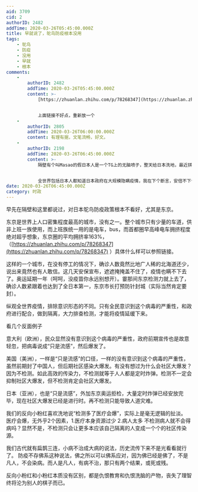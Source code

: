 ```yaml
---
aid: 3709
cid: 2
authorID: 2482
addTime: 2020-03-26T05:45:00.000Z
title: 早就说了，鸵鸟防疫根本没用
tags:
    - 鸵鸟
    - 防疫
    - 没用
    - 早就
    - 根本
comments:
    -
        authorID: 2482
        addTime: 2020-03-26T05:45:00.000Z
        content: >-
            [https://zhuanlan.zhihu.com/p/78268347](https://zhuanlan.zhihu.com/p/78268347)


            上面链接不好点，重新放一个
    -
        authorID: 2805
        addTime: 2020-03-26T06:00:00.000Z
        content: 有理有据，文笔流畅，好文。
    -
        authorID: 2198
        addTime: 2020-03-26T06:45:00.000Z
        content: >-
            隔壁有个叫Masao的假日本人是一个TG上的无脑喷子，整天给日本洗地，最近拼命洗日本防疫做的比支国好，跑到姨葱放了几个类似的屁居然全部都是高赞，可见姨葱已经反智脑残到什么程度了。


            全世界包括日本人都知道日本政府在大规模隐瞒疫情，我在下个断言，安倍不下台，疫情不查清，日本不会好。
date: 2020-03-26T06:45:00.000Z
category: 时政
---
```


早先在隔壁和这里都说过，对日本鸵鸟防疫政策根本不看好，尤其是东京。

东京是世界上人口密集程度最高的城市，没有之一。整个城市只有少量的车道，供非上班一族使用，而上班族统一用的是电车，bus，而首都圈早高峰电车拥挤程度绝对超乎想象，东京圈的平均拥挤率163%，（[https://zhuanlan.zhihu.com/p/78268347](https://zhuanlan.zhihu.com/p/78268347) ）具体什么样可以参照链接。

这样的一个城市，在没有停工的情况下，确诊人数竟然比地广人稀的北海道还少，说出来竟然也有人敢信。这几天安保宣布，遮遮掩掩盖不住了，疫情也瞒不下去了。奥运延期一年（呵呵，没疫苗你永远别想开）。霎那间东京检测力就上去了，确诊人数紧跟着也达到了全日本第一，东京市长打预防针封城（实际当然肯定要封）。

纵观全世界疫情，排除意识形态的不同。只有全民意识到这个病毒的严重性，和政府进行配合，做到隔离，大力排查检测，才能将疫情延缓下来。

看几个反面例子

意大利（欧洲），民众显然没有意识到这个病毒的严重性，政府前期宣传也是故意轻忽，把病毒说成“只是流感”，然后爆发了。

美国（美洲），一样是“只是流感”的口径，一样的没有意识到这个病毒的严重性，虽然前期封了中国人，但后期社区感染大爆发。有没有想过为什么会社区大爆发？因为不检测。如此高效的传染力，不检测就等于人人都是定时炸弹。检测不一定会抑制社区大爆发，但不检测肯定会社区大爆发。

日本（亚洲），也是“只是流感”，外加东京奥运拒检，大量定时炸弹已经安放完毕，现在社区大爆发已经是进行时。再不检测只能导致人道灾难。

我们的反向小粉红喜欢洗地说“检测多了医疗会爆”，实际上是毫无逻辑的扯淡。 医疗会爆，无外乎2个因素，1.医疗本身资源过少 2.病人太多 不检测病人就不会得病吗？显然不是，不检测只会让更多本应该自己隔离的人变成一个个的社区传染源。

我们古代就有扁鹊三连，小病不治成大病的说法，历史流传下来不是光看看就行了。 防疫不存佛系这种说法，佛之所以可以佛系应对，因为佛已经是佛了，不是凡人，不会染病。而人是凡人，有病不治，那只有两个结果，或死或残。

反向小粉红和小粉红本质没有区别，都是仇恨教育和仇恨洗脑的产物，丧失了理智终将沦为别人的棋子而已。
